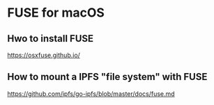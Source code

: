 FUSE for macOS
==

Hwo to install FUSE
-
https://osxfuse.github.io/

How to mount a IPFS "file system" with FUSE
-
https://github.com/ipfs/go-ipfs/blob/master/docs/fuse.md

